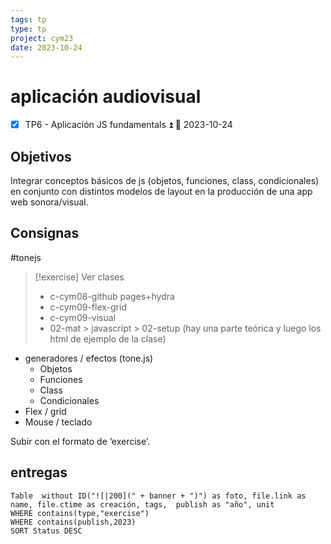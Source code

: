 ```yaml
---
tags: tp
type: tp
project: cym23
date: 2023-10-24
---
```


# aplicación audiovisual

- [x] TP6  - Aplicación JS fundamentals ⏫ 📅 2023-10-24


## Objetivos

Integrar conceptos básicos de js (objetos, funciones, class, condicionales) en conjunto con distintos modelos de layout en la producción de una app web sonora/visual.

## Consignas
#tonejs
> [!exercise] Ver clases 
> - c-cym08-github pages+hydra
> - c-cym09-flex-grid 
> - c-cym09-visual 
> - 02-mat > javascript > 02-setup (hay una parte teórica y luego los html de ejemplo de la clase)

- generadores / efectos (tone.js)
    - Objetos
    - Funciones
    - Class
    - Condicionales
- Flex / grid
- Mouse / teclado

Subir con el formato de ‘exercise’.

## entregas


```dataview
Table  without ID("![|200](" + banner + ")") as foto, file.link as name, file.ctime as creación, tags,  publish as "año", unit
WHERE contains(type,"exercise")
WHERE contains(publish,2023)
SORT Status DESC
```